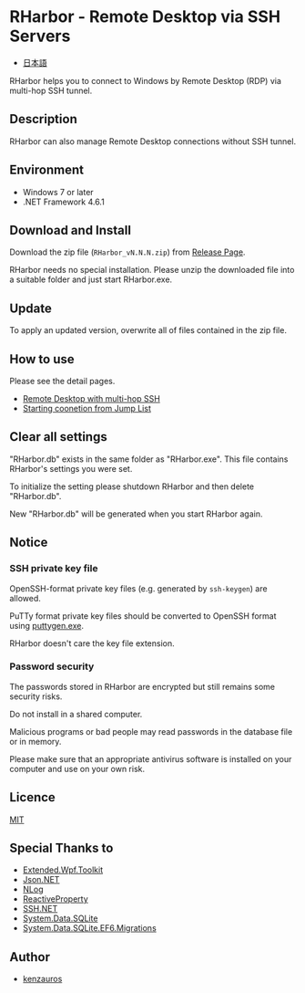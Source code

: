 RHarbor - Remote Desktop via SSH Servers
=====

- [日本語](index.ja.md)

RHarbor helps you to connect to Windows by Remote Desktop (RDP) via multi-hop SSH tunnel.

## Description

RHarbor can also manage Remote Desktop connections without SSH tunnel.

## Environment

- Windows 7 or later
- .NET Framework 4.6.1

## Download and Install

Download the zip file (`RHarbor_vN.N.N.zip`) from [Release Page](https://github.com/kenzauros/rharbor/releases).

RHarbor needs no special installation. Please unzip the downloaded file into a suitable folder and just start RHarbor.exe.

## Update

To apply an updated version, overwrite all of files contained in the zip file.

## How to use

Please see the detail pages.

- [Remote Desktop with multi-hop SSH](rdp-with-multi-hop-ssh.md)
- [Starting coonetion from Jump List](jump-list.md)

## Clear all settings

"RHarbor.db" exists in the same folder as "RHarbor.exe". This file contains RHarbor's settings you were set.

To initialize the setting please shutdown RHarbor and then delete "RHarbor.db".

New "RHarbor.db" will be generated when you start RHarbor again.

## Notice

### SSH private key file

OpenSSH-format private key files (e.g. generated by `ssh-keygen`) are allowed.

PuTTy format private key files should be converted to OpenSSH format using [puttygen.exe](https://www.chiark.greenend.org.uk/~sgtatham/putty/latest.html).

RHarbor doesn't care the key file extension.

### Password security

The passwords stored in RHarbor are encrypted but still remains some security risks.

Do not install in a shared computer.

Malicious programs or bad people may read passwords in the database file or in memory.

Please make sure that an appropriate antivirus software is installed on your computer and use on your own risk.

## Licence

[MIT](https://github.com/tcnksm/tool/blob/master/LICENCE)

## Special Thanks to

- [Extended.Wpf.Toolkit](https://github.com/xceedsoftware/wpftoolkit)
- [Json.NET](https://www.newtonsoft.com/json)
- [NLog](https://nlog-project.org/)
- [ReactiveProperty](https://github.com/runceel/ReactiveProperty)
- [SSH.NET](https://github.com/sshnet/SSH.NET/)
- [System.Data.SQLite](https://system.data.sqlite.org/index.html/doc/trunk/www/index.wiki)
- [System.Data.SQLite.EF6.Migrations](https://github.com/bubibubi/db2ef6migrations)

## Author

- [kenzauros](https://github.com/kenzauros)
